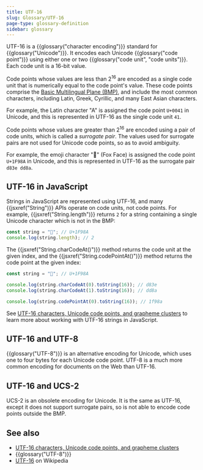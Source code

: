 ```yaml
---
title: UTF-16
slug: Glossary/UTF-16
page-type: glossary-definition
sidebar: glossary
---
```


UTF-16 is a {{glossary("character encoding")}} standard for {{glossary("Unicode")}}. It encodes each Unicode {{glossary("code point")}} using either one or two {{glossary("code unit", "code units")}}. Each code unit is a 16-bit value.

Code points whose values are less than 2<sup>16</sup> are encoded as a single code unit that is numerically equal to the code point's value. These code points comprise the [Basic Multilingual Plane (BMP)](<https://en.wikipedia.org/wiki/Plane_(Unicode)#Basic_Multilingual_Plane>), and include the most common characters, including Latin, Greek, Cyrillic, and many East Asian characters.

For example, the Latin character "A" is assigned the code point `U+0041` in Unicode, and this is represented in UTF-16 as the single code unit `41`.

Code points whose values are greater than 2<sup>16</sup> are encoded using a pair of code units, which is called a _surrogate pair_. The values used for surrogate pairs are not used for Unicode code points, so as to avoid ambiguity.

For example, the emoji character "🦊" (Fox Face) is assigned the code point `U+1F98A` in Unicode, and this is represented in UTF-16 as the surrogate pair `d83e dd8a`.

## UTF-16 in JavaScript

Strings in JavaScript are represented using UTF-16, and many {{jsxref("String")}} APIs operate on code units, not code points. For example, {{jsxref("String.length")}} returns `2` for a string containing a single Unicode character which is not in the BMP:

```js
const string = "🦊"; // U+1F98A
console.log(string.length); // 2
```

The {{jsxref("String.charCodeAt()")}} method returns the code unit at the given index, and the {{jsxref("String.codePointAt()")}} method returns the code point at the given index:

```js
const string = "🦊"; // U+1F98A

console.log(string.charCodeAt(0).toString(16)); // d83e
console.log(string.charCodeAt(1).toString(16)); // dd8a

console.log(string.codePointAt(0).toString(16)); // 1f98a
```

See [UTF-16 characters, Unicode code points, and grapheme clusters](/en-US/docs/Web/JavaScript/Reference/Global_Objects/String#utf-16_characters_unicode_code_points_and_grapheme_clusters) to learn more about working with UTF-16 strings in JavaScript.

## UTF-16 and UTF-8

{{glossary("UTF-8")}} is an alternative encoding for Unicode, which uses one to four bytes for each Unicode code point. UTF-8 is a much more common encoding for documents on the Web than UTF-16.

## UTF-16 and UCS-2

UCS-2 is an obsolete encoding for Unicode. It is the same as UTF-16, except it does not support surrogate pairs, so is not able to encode code points outside the BMP.

## See also

- [UTF-16 characters, Unicode code points, and grapheme clusters](/en-US/docs/Web/JavaScript/Reference/Global_Objects/String#utf-16_characters_unicode_code_points_and_grapheme_clusters)
- {{glossary("UTF-8")}}
- [UTF-16](https://en.wikipedia.org/wiki/UTF-16) on Wikipedia
